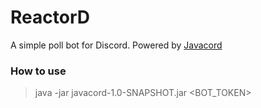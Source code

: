 # ReactorD

A simple poll bot for Discord.
Powered by [Javacord](https://github.com/BtoBastian/Javacord)

### How to use

> java -jar javacord-1.0-SNAPSHOT.jar <BOT_TOKEN>
